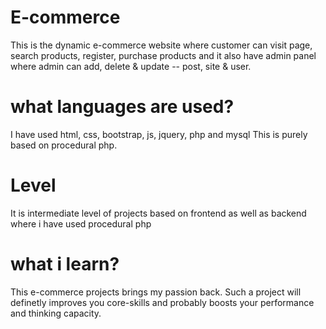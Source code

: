 # E-commerce
This is the dynamic e-commerce website where customer can visit page, search products, register, purchase products and it also have admin panel where admin can add, delete & update -- post, site &amp; user.

# what languages are used?
I have used html, css, bootstrap, js, jquery, php and mysql
This is purely based on procedural php.

# Level
It is intermediate level of projects based on frontend as well as backend where i have used procedural php 

# what i learn?
This e-commerce projects brings my passion back. Such a project will definetly improves you core-skills and probably boosts your performance and thinking capacity.

